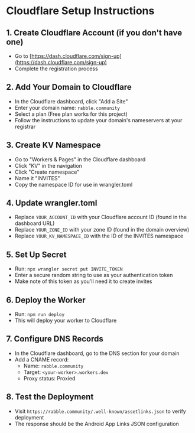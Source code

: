 # Cloudflare Setup Instructions

## 1. Create Cloudflare Account (if you don't have one)
- Go to [https://dash.cloudflare.com/sign-up](https://dash.cloudflare.com/sign-up)
- Complete the registration process

## 2. Add Your Domain to Cloudflare
- In the Cloudflare dashboard, click "Add a Site"
- Enter your domain name: `rabble.community`
- Select a plan (Free plan works for this project)
- Follow the instructions to update your domain's nameservers at your registrar

## 3. Create KV Namespace
- Go to "Workers & Pages" in the Cloudflare dashboard
- Click "KV" in the navigation
- Click "Create namespace"
- Name it "INVITES"
- Copy the namespace ID for use in wrangler.toml

## 4. Update wrangler.toml
- Replace `YOUR_ACCOUNT_ID` with your Cloudflare account ID (found in the dashboard URL)
- Replace `YOUR_ZONE_ID` with your zone ID (found in the domain overview)
- Replace `YOUR_KV_NAMESPACE_ID` with the ID of the INVITES namespace

## 5. Set Up Secret
- Run: `npx wrangler secret put INVITE_TOKEN`
- Enter a secure random string to use as your authentication token
- Make note of this token as you'll need it to create invites

## 6. Deploy the Worker
- Run: `npm run deploy`
- This will deploy your worker to Cloudflare

## 7. Configure DNS Records
- In the Cloudflare dashboard, go to the DNS section for your domain
- Add a CNAME record:
  - Name: `rabble.community`
  - Target: `<your-worker>.workers.dev`
  - Proxy status: Proxied

## 8. Test the Deployment
- Visit `https://rabble.community/.well-known/assetlinks.json` to verify deployment
- The response should be the Android App Links JSON configuration